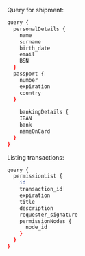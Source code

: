 Query for shipment:

```bash
query {
  personalDetails {
    name
    surname
    birth_date
    email
    BSN
  }
  passport {
    number
    expiration
    country
  }
  
	bankingDetails {
    IBAN
    bank
    nameOnCard
  }
}
```

Listing transactions:
```bash
query {
  permissionList {
    id
    transaction_id
    expiration
    title
    description
    requester_signature
    permissionNodes {
      node_id
    }
  }
}
```

